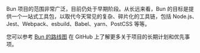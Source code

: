 Bun 项目的范围非常广泛，目前仍处于早期阶段。从长远来看，Bun 的目标是提供一个一站式工具包，以取代今天常见的复杂、碎片化的工具链，包括 Node.js、Jest、Webpack、esbuild、Babel、yarn、PostCSS 等等。

您可以参考 [Bun 的路线图](https://github.com/oven-sh/bun/issues/159) 在 GitHub 上了解更多关于项目的长期计划和优先事项。
